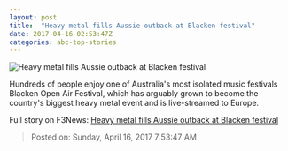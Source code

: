```yaml
---
layout: post
title:  "Heavy metal fills Aussie outback at Blacken festival"
date: 2017-04-16 02:53:47Z
categories: abc-top-stories
---
```


![Heavy metal fills Aussie outback at Blacken festival](http://www.abc.net.au/news/image/8446608-1x1-700x700.jpg)

Hundreds of people enjoy one of Australia's most isolated music festivals Blacken Open Air Festival, which has arguably grown to become the country's biggest heavy metal event and is live-streamed to Europe.


Full story on F3News: [Heavy metal fills Aussie outback at Blacken festival](http://www.f3nws.com/n/qpqCqE)

> Posted on: Sunday, April 16, 2017 7:53:47 AM
